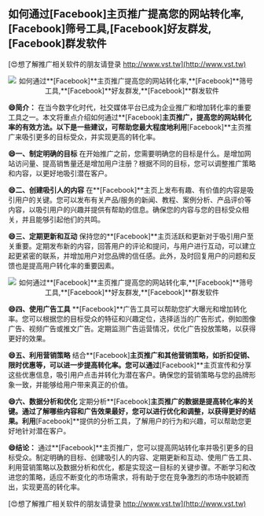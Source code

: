 ## **如何通过**[Facebook]**主页推广提高您的网站转化率,**[Facebook]**筛号工具,**[Facebook]**好友群发,**[Facebook]**群发软件**

[😍想了解推广相关软件的朋友请登录 http://www.vst.tw](http://www.vst.tw)

 <center><img src="https://vst.tw/MP4/tuiguang/png/6.png" alt="如何通过**[Facebook]**主页推广提高您的网站转化率,**[Facebook]**筛号工具,**[Facebook]**好友群发,**[Facebook]**群发软件"></center>

**😄简介：**
在当今数字化时代，社交媒体平台已成为企业推广和增加转化率的重要工具之一。本文将重点介绍如何通过**[Facebook]**主页推广，提高您的网站转化率的有效方法。以下是一些建议，可帮助您最大程度地利用**[Facebook]**主页推广来吸引更多的目标受众，并实现更高的转化率。

**😄一、制定明确的目标**
在开始推广之前，您需要明确您的目标是什么。是增加网站访问量、提高销售量还是增加用户注册？根据不同的目标，您可以调整推广策略和内容，以更好地吸引潜在客户。

**😄二、创建吸引人的内容**
在**[Facebook]**主页上发布有趣、有价值的内容是吸引用户的关键。您可以发布有关产品/服务的新闻、教程、案例分析、产品评价等内容，以吸引用户的兴趣并提供有帮助的信息。确保您的内容与您的目标受众相关，并且能够引起他们的共鸣。

**😄三、定期更新和互动**
保持您的**[Facebook]**主页活跃和更新对于吸引用户至关重要。定期发布新的内容，回答用户的评论和提问，与用户进行互动，可以建立起更紧密的联系，并增加用户对您品牌的信任感。此外，及时回复用户的问题和反馈也是提高用户转化率的重要因素。

 <center><img src="https://vst.tw/MP4/tuiguang/png/6.png" alt="如何通过**[Facebook]**主页推广提高您的网站转化率,**[Facebook]**筛号工具,**[Facebook]**好友群发,**[Facebook]**群发软件"></center>

**😄四、使用广告工具**
**[Facebook]**广告工具可以帮助您扩大曝光和增加转化率。您可以根据您的目标受众的特征和兴趣定位，选择适当的广告形式，例如图像广告、视频广告或推文广告。定期监测广告运营情况，优化广告投放策略，以获得更好的效果。

**😄五、利用营销策略**
结合**[Facebook]**主页推广和其他营销策略，如折扣促销、限时优惠等，可以进一步提高转化率。您可以通过**[Facebook]**主页宣传和分享这些优惠信息，吸引用户点击并转化为潜在客户。确保您的营销策略与您的品牌形象一致，并能够给用户带来真正的价值。

**😄六、数据分析和优化**
定期分析**[Facebook]**主页推广的数据是提高转化率的关键。通过了解哪些内容和广告效果最好，您可以进行优化和调整，以获得更好的结果。利用**[Facebook]**提供的分析工具，了解用户的行为和兴趣，可以帮助您更好地针对潜在客户。

**😄结论：**
通过**[Facebook]**主页推广，您可以提高网站转化率并吸引更多的目标受众。制定明确的目标、创建吸引人的内容、定期更新和互动、使用广告工具、利用营销策略以及数据分析和优化，都是实现这一目标的关键步骤。不断学习和改进您的策略，适应不断变化的市场需求，将有助于您在竞争激烈的市场中脱颖而出，实现更高的转化率。

[😍想了解推广相关软件的朋友请登录 http://www.vst.tw](http://www.vst.tw)



